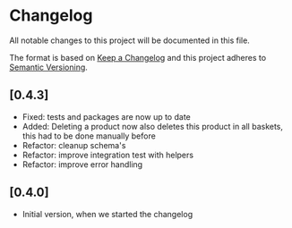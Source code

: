 # Changelog

All notable changes to this project will be documented in this file.

The format is based on [Keep a Changelog](http://keepachangelog.com/en/1.0.0/)
and this project adheres to [Semantic Versioning](http://semver.org/spec/v2.0.0.html).

## [0.4.3]

- Fixed: tests and packages are now up to date
- Added: Deleting a product now also deletes this product in all baskets, this had to be done manually before
- Refactor: cleanup schema's
- Refactor: improve integration test with helpers
- Refactor: improve error handling

## [0.4.0]

- Initial version, when we started the changelog
